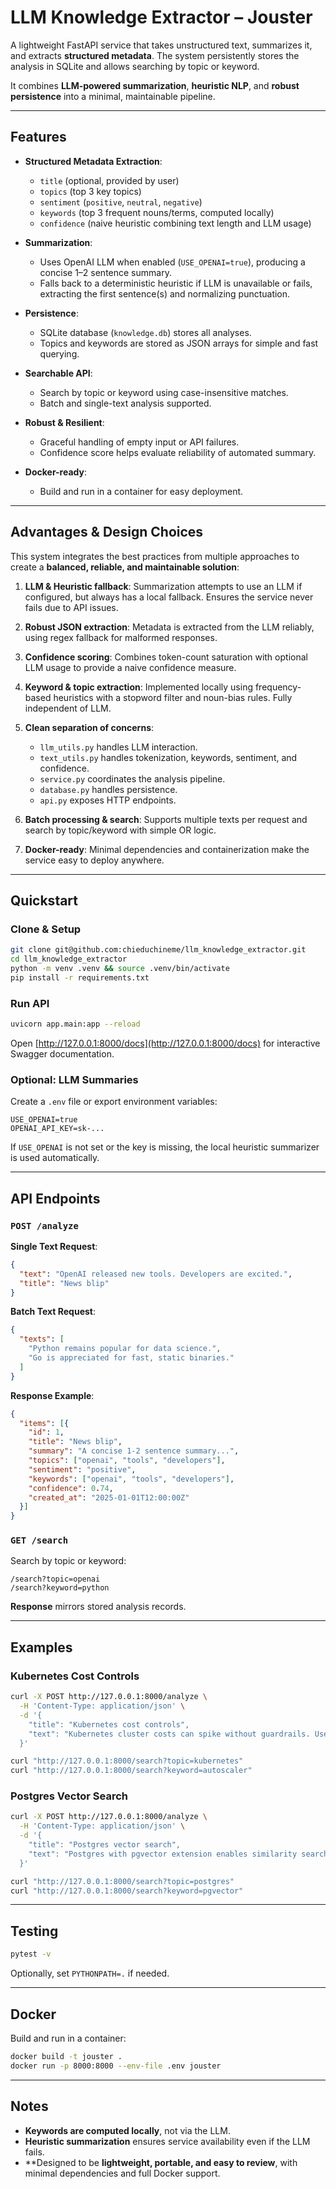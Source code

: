 # LLM Knowledge Extractor – Jouster

A lightweight FastAPI service that takes unstructured text, summarizes it, and extracts **structured metadata**. The system persistently stores the analysis in SQLite and allows searching by topic or keyword.

It combines **LLM-powered summarization**, **heuristic NLP**, and **robust persistence** into a minimal, maintainable pipeline.

---

## Features

* **Structured Metadata Extraction**:

  * `title` (optional, provided by user)
  * `topics` (top 3 key topics)
  * `sentiment` (`positive`, `neutral`, `negative`)
  * `keywords` (top 3 frequent nouns/terms, computed locally)
  * `confidence` (naive heuristic combining text length and LLM usage)

* **Summarization**:

  * Uses OpenAI LLM when enabled (`USE_OPENAI=true`), producing a concise 1–2 sentence summary.
  * Falls back to a deterministic heuristic if LLM is unavailable or fails, extracting the first sentence(s) and normalizing punctuation.

* **Persistence**:

  * SQLite database (`knowledge.db`) stores all analyses.
  * Topics and keywords are stored as JSON arrays for simple and fast querying.

* **Searchable API**:

  * Search by topic or keyword using case-insensitive matches.
  * Batch and single-text analysis supported.

* **Robust & Resilient**:

  * Graceful handling of empty input or API failures.
  * Confidence score helps evaluate reliability of automated summary.

* **Docker-ready**:

  * Build and run in a container for easy deployment.

---

## Advantages & Design Choices

This system integrates the best practices from multiple approaches to create a **balanced, reliable, and maintainable solution**:

1. **LLM & Heuristic fallback**: Summarization attempts to use an LLM if configured, but always has a local fallback. Ensures the service never fails due to API issues.
2. **Robust JSON extraction**: Metadata is extracted from the LLM reliably, using regex fallback for malformed responses.
3. **Confidence scoring**: Combines token-count saturation with optional LLM usage to provide a naive confidence measure.
4. **Keyword & topic extraction**: Implemented locally using frequency-based heuristics with a stopword filter and noun-bias rules. Fully independent of LLM.
5. **Clean separation of concerns**:

   * `llm_utils.py` handles LLM interaction.
   * `text_utils.py` handles tokenization, keywords, sentiment, and confidence.
   * `service.py` coordinates the analysis pipeline.
   * `database.py` handles persistence.
   * `api.py` exposes HTTP endpoints.
6. **Batch processing & search**: Supports multiple texts per request and search by topic/keyword with simple OR logic.
7. **Docker-ready**: Minimal dependencies and containerization make the service easy to deploy anywhere.

---

## Quickstart

### Clone & Setup

```bash
git clone git@github.com:chieduchineme/llm_knowledge_extractor.git
cd llm_knowledge_extractor
python -m venv .venv && source .venv/bin/activate
pip install -r requirements.txt
```

### Run API

```bash
uvicorn app.main:app --reload
```

Open [http://127.0.0.1:8000/docs](http://127.0.0.1:8000/docs) for interactive Swagger documentation.

### Optional: LLM Summaries

Create a `.env` file or export environment variables:

```
USE_OPENAI=true
OPENAI_API_KEY=sk-...
```

If `USE_OPENAI` is not set or the key is missing, the local heuristic summarizer is used automatically.

---

## API Endpoints

### `POST /analyze`

**Single Text Request**:

```json
{
  "text": "OpenAI released new tools. Developers are excited.",
  "title": "News blip"
}
```

**Batch Text Request**:

```json
{
  "texts": [
    "Python remains popular for data science.",
    "Go is appreciated for fast, static binaries."
  ]
}
```

**Response Example**:

```json
{
  "items": [{
    "id": 1,
    "title": "News blip",
    "summary": "A concise 1-2 sentence summary...",
    "topics": ["openai", "tools", "developers"],
    "sentiment": "positive",
    "keywords": ["openai", "tools", "developers"],
    "confidence": 0.74,
    "created_at": "2025-01-01T12:00:00Z"
  }]
}
```

### `GET /search`

Search by topic or keyword:

```
/search?topic=openai
/search?keyword=python
```

**Response** mirrors stored analysis records.

---

## Examples

### Kubernetes Cost Controls

```bash
curl -X POST http://127.0.0.1:8000/analyze \
  -H 'Content-Type: application/json' \
  -d '{
    "title": "Kubernetes cost controls",
    "text": "Kubernetes cluster costs can spike without guardrails. Use autoscalers and clear budgets..."
  }'
```

```bash
curl "http://127.0.0.1:8000/search?topic=kubernetes"
curl "http://127.0.0.1:8000/search?keyword=autoscaler"
```

### Postgres Vector Search

```bash
curl -X POST http://127.0.0.1:8000/analyze \
  -H 'Content-Type: application/json' \
  -d '{
    "title": "Postgres vector search",
    "text": "Postgres with pgvector extension enables similarity search on embeddings..."
  }'
```

```bash
curl "http://127.0.0.1:8000/search?topic=postgres"
curl "http://127.0.0.1:8000/search?keyword=pgvector"
```

---

## Testing

```bash
pytest -v
```

Optionally, set `PYTHONPATH=.` if needed.

---

## Docker

Build and run in a container:

```bash
docker build -t jouster .
docker run -p 8000:8000 --env-file .env jouster
```

---

## Notes

* **Keywords are computed locally**, not via the LLM.
* **Heuristic summarization** ensures service availability even if the LLM fails.
* **Designed to be **lightweight, portable, and easy to review**, with minimal dependencies and full Docker support.


